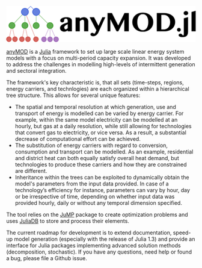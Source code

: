 
<img src="docs/src/assets/schriftzug_plus_logo.png" alt="logo" width="800px"/>

[anyMOD](https://github.com/leonardgoeke/anyMOD.jl) is a [Julia](https://julialang.org/) framework to set up large scale linear energy system models with a focus on multi-period capacity expansion. It was developed to address the challenges in modelling high-levels of intermittent generation and sectoral integration.

The framework's key characteristic is, that all sets (time-steps, regions, energy carriers, and technlogies) are each organized within a hierarchical tree structure. This allows for several unique features:

* The spatial and temporal resolution at which generation, use and transport of energy is modelled can be varied by energy carrier. For example, within the same model electricity can be modelled at an hourly, but gas at a daily resolution, while still allowing for technologies that convert gas to electricity, or vice versa. As a result, a substantial decrease of computational effort can be achieved.
* The substitution of energy carriers with regard to conversion, consumption and transport can be modelled. As an example, residential and district heat can both equally satisfy overall heat demand, but technologies to produce these carriers and how they are constrained are different.
* Inheritance within the trees can be exploited to dynamically obtain the model's parameters from the input data provided. In case of a technology’s efficiency for instance, parameters can vary by hour, day or be irrespective of time, depending on whether input data was provided hourly, daily or without any temporal dimension specified.

The tool relies on the [JuMP](https://github.com/JuliaOpt/JuMP.jl) package to create optimization problems and uses [JuliaDB](https://juliadb.org/) to store and process their elements.

The current roadmap for development is to extend documentation, speed-up model generation (especially with the release of Julia 1.3) and provide an interface for Julia packages implementing advanced solution methods (decomposition, stochastic). If you have any questions, need help or found a bug, please file a Github issue.
